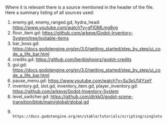 Where it is relevant there is a source mentioned in the header of the file.
Here a summary listing of all sources used:

1. enemy.gd, enemy_ranged.gd, hydra_head: https://www.youtube.com/watch?v=gFlGMLmg8yg
2. floor_item.gd: https://github.com/arkeve/Godot-Inventory-System/tree/lootable-items
3. bar_boss.gd: https://docs.godotengine.org/en/3.0/getting_started/step_by_step/ui_code_a_life_bar.html
4. credits.gd: https://github.com/benbishopnz/godot-credits
5. gui.gd: https://docs.godotengine.org/en/3.0/getting_started/step_by_step/ui_code_a_life_bar.html
6. pause_menu.gd: https://www.youtube.com/watch?v=Su3pU14YzeY
7. inventory.gd, slot.gd, inventory_item.gd, player_inventory.gd: https://github.com/arkeve/Godot-Inventory-System
10. level_switcher.gd: https://github.com/dirkk0/godot-scene-transition/blob/main/global/global.gd
11.                    https://docs.godotengine.org/en/stable/tutorials/scripting/singletons_autoload.html
